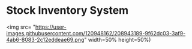 # Stock Inventory System
<img src= "https://user-images.githubusercontent.com/120948162/208943189-9f62dc03-3af9-4ab6-8083-2c12eddeae69.png" width=50% height=50%)
